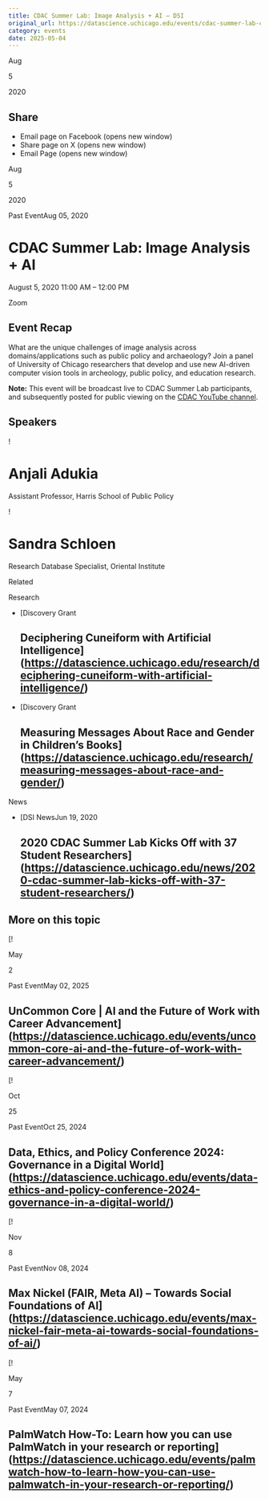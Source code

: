 ```yaml
---
title: CDAC Summer Lab: Image Analysis + AI – DSI
original_url: https://datascience.uchicago.edu/events/cdac-summer-lab-covid-19-data-science-2-2
category: events
date: 2025-05-04
---
```


Aug

5

2020

## Share

* Email page on Facebook (opens new window)
* Share page on X (opens new window)
* Email Page (opens new window)

<!-- Table-like structure detected -->

Aug

5

2020

Past EventAug 05, 2020

# CDAC Summer Lab: Image Analysis + AI

August 5, 2020 11:00 AM – 12:00 PM

Zoom

## Event Recap

What are the unique challenges of image analysis across domains/applications such as public policy and archaeology? Join a panel of University of Chicago researchers that develop and use new AI-driven computer vision tools in archeology, public policy, and education research.

**Note:** This event will be broadcast live to CDAC Summer Lab participants, and subsequently posted for public viewing on the [CDAC YouTube channel](https://www.youtube.com/channel/UCf_vMLzedhxTSvsUwVgpAgA).

## Speakers

<!-- Table-like structure detected -->

! 

# Anjali Adukia

Assistant Professor, Harris School of Public Policy

! 

# Sandra Schloen

Research Database Specialist, Oriental Institute

Related

Research

* [Discovery Grant

  ## Deciphering Cuneiform with Artificial Intelligence](https://datascience.uchicago.edu/research/deciphering-cuneiform-with-artificial-intelligence/)
* [Discovery Grant

  ## Measuring Messages About Race and Gender in Children’s Books](https://datascience.uchicago.edu/research/measuring-messages-about-race-and-gender/)

News

* [DSI NewsJun 19, 2020

  ## 2020 CDAC Summer Lab Kicks Off with 37 Student Researchers](https://datascience.uchicago.edu/news/2020-cdac-summer-lab-kicks-off-with-37-student-researchers/)

## More on this topic

[!

May

2

Past EventMay 02, 2025

## UnCommon Core | AI and the Future of Work with Career Advancement](https://datascience.uchicago.edu/events/uncommon-core-ai-and-the-future-of-work-with-career-advancement/)
[!

Oct

25

Past EventOct 25, 2024

## Data, Ethics, and Policy Conference 2024: Governance in a Digital World](https://datascience.uchicago.edu/events/data-ethics-and-policy-conference-2024-governance-in-a-digital-world/)
[!

Nov

8

Past EventNov 08, 2024

## Max Nickel (FAIR, Meta AI) – Towards Social Foundations of AI](https://datascience.uchicago.edu/events/max-nickel-fair-meta-ai-towards-social-foundations-of-ai/)
[!

May

7

Past EventMay 07, 2024

## PalmWatch How-To: Learn how you can use PalmWatch in your research or reporting](https://datascience.uchicago.edu/events/palmwatch-how-to-learn-how-you-can-use-palmwatch-in-your-research-or-reporting/)